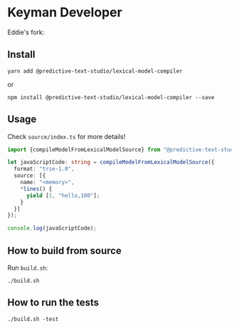 Keyman Developer
================

Eddie's fork:

Install
-------

    yarn add @predictive-text-studio/lexical-model-compiler

or

    npm install @predictive-text-studio/lexical-model-compiler --save

Usage
-----

Check `source/index.ts` for more details!

```typescript
import {compileModelFromLexicalModelSource} from "@predictive-text-studio/lexical-model-compiler";

let javaScriptCode: string = compileModelFromLexicalModelSource({
  format: "trie-1.0",
  source: [{
    name: "<memory>",
    *lines() {
      yield [1, "hello,100"];
    }
  }]
});

console.log(javaScriptCode);
```

How to build from source
------------------------

Run `build.sh`:

    ./build.sh


How to run the tests
--------------------

    ./build.sh -test
